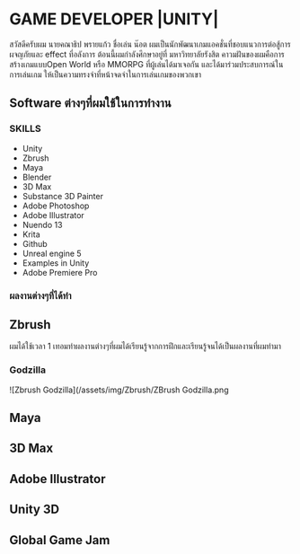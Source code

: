 # GAME DEVELOPER |UNITY|

สวัสดีครับผม นายคณาธิป พรายแก้ว ชื่อเล่น น๊อต ผมเป็นนักพัฒนาเกมแอคชั่นที่ชอบแนวการต่อสู้การผจญภัยและ effect ที่อลังการ
ต้อนนี้ผมกำลังศึกษาอยู่ที่ มหาวิทยาลัยรังสิต คาวมฝันของผมคือการสร้างเกมแบบOpen World หรือ MMORPG ที่ผู้เล่นได้มาเจอกัน
และได้มาร่วมประสบการณ์ในการเล่นเกม ให้เป็นความทรงจำที่หน้าจดจำในการเล่นเกมของพวกเขา

## Software ต่างๆที่ผมใช้ในการทำงาน
### SKILLS
- Unity
- Zbrush
- Maya
- Blender
- 3D Max
- Substance 3D Painter
- Adobe Photoshop
- Adobe Illustrator
- Nuendo 13
- Krita
- Github
- Unreal engine 5
- Examples in Unity
- Adobe Premiere Pro

### ผลงานต่างๆที่ได้ทำ
## Zbrush
ผมได้ใช้เวลา 1 เทอมทำผลงานต่างๆที่ผมได้เรียนรู้จากการฝึกและเรียนรู้จนได้เป็นผลงานที่ผมทำมา

### Godzilla
![Zbrush Godzilla](/assets/img/Zbrush/ZBrush Godzilla.png

## Maya

## 3D Max

## Adobe Illustrator

## Unity 3D

## Global Game Jam
